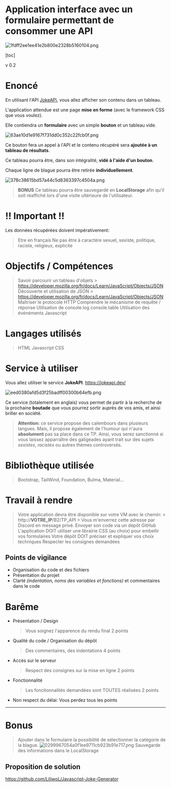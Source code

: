 # Application interface avec un formulaire permettant de consommer une API

![1fdff2ee1ee41e2b800e2328b5160104.png](:/944e19986ad543d488871b0f260651da)

[toc]

v 0.2

# Enoncé

En utilisant l'API [JokeAPi](https://sv443.net/jokeapi/v2/), vous allez afficher son contenu dans un tableau.

L'application attendue est une page **mise en forme** (avec le framework CSS que vous voulez).

Elle contiendra un **formulaire** avec un simple **bouton** et un tableau vide.

![63ae10d1e9167f731dd0c352c22fcb0f.png](:/b3ba76eab0514650882cbea3be3b18ac)

Ce bouton fera un appel à l'API et le contenu récupéré sera **ajoutée à un tableau de résultats**.

Ce tableau pourra être, dans son intégralité, **vidé à l'aide d'un bouton**.

Chaque ligne de blague pourra être retirée **individuellement**.

![378c38615bd57a44c5d8363397c4504a.png](:/bddd1c3ad7524132ad0030cdf5c862ce)

> **BONUS**  Ce tableau pourra être sauvegardé en **LocalStorage** afin qu'il soit réaffiché lors d'une visite ultérieure de l'utilisateur.

# !! Important !!

Les données récupérées doivent impérativement:
> Etre en français
> Ne pas être à caractère sexuel, sexiste, politique, raciste, religieux, explicite

# Objectifs / Compétences

> Savoir parcourir un tableau d'objets
	> https://developer.mozilla.org/fr/docs/Learn/JavaScript/Objects/JSON
> Découverte et utilisation de JSON
	> https://developer.mozilla.org/fr/docs/Learn/JavaScript/Objects/JSON
> Maîtriser le protocole HTTP
> Comprendre le mécanisme de requête / réponse
> Utilisation de console.log console.table
> Utilisation des événéments Javascript

# Langages utilisés

> HTML
> Javascript
> CSS

# Service à utiliser

Vous allez utiliser le service **JokeAPI**.
https://jokeapi.dev/

![eed0380afd5d3f25badff00300b64efb.png](:/0841e57d2cd04d70855491d872773ca5)

Ce service (totalement en anglais) vous permet de partir à la recherche de la prochaine **boutade** que vous pourrez sortir auprès de vos amis, et ainsi briller en société.

> **Attention:** ce service propose des calembours dans plusieurs langues. Mais, il propose également de l'humour qui n'aura **absolument** pas sa place dans ce TP. Ainsi, vous serez sanctionné si vous laissez apparraître des galigeades ayant trait sur des sujets _sexistes_, _racistes_ ou autres thèmes controversés.

# Bibliothèque utilisée

> Bootstrap, TailWind, Foundation, Bulma, Material...

# Travail à rendre

> Votre application devra être disponible sur votre VM avec le chemin:
	> http://**VOTRE_IP**/B2/TP_API
	> Vous m'enverrez cette adresse par Discord en message privé.
> Envoyer son code via un dépôt GitHub
> L'application DOIT utiliser une librairie CSS (au choix) pour embellir vos formulaires
> Votre dépôt DOIT préciser et expliquer vos choix techniques
> Respecter les consignes demandées

## Points de vigilance

- Organisation du code et des fichiers
- Présentation du projet
- Clarté _(indentation, noms des variables et fonctions)_ et commentaires dans le code

# Barême

* Présentation / Design
    > Vous soignez l'apparence du rendu final
    > 2 points

* Qualité du code / Organisation du dépôt
    > Des commentaires, des indentations
    > 4 points

* Accès sur le serveur
    > Respect des consignes sur la mise en ligne
    > 2 points

* Fonctionnalité
    > Les fonctionnalités demandées sont TOUTES réalisées
    > 2 points

* Non respect du délai: Vous perdez tous les points
---

# Bonus

> Ajouter dans le formulaire la possibilité de sélectionner la catégorie de la blague.
> ![0299967054a0f1ee9711cb923b91e717.png](:/9d7f3bc644304d3f83fc354cd985b38c)
> Sauvegarde des informations dans le LocalStorage

## Proposition de solution

https://github.com/LiliwoL/Javascript-Joke-Generator
